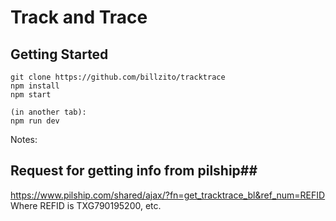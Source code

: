# Track and Trace

## Getting Started ##
```
git clone https://github.com/billzito/tracktrace
npm install
npm start

(in another tab):
npm run dev
```

Notes: 
## Request for getting info from pilship##
https://www.pilship.com/shared/ajax/?fn=get_tracktrace_bl&ref_num=REFID
Where REFID is TXG790195200, etc.
